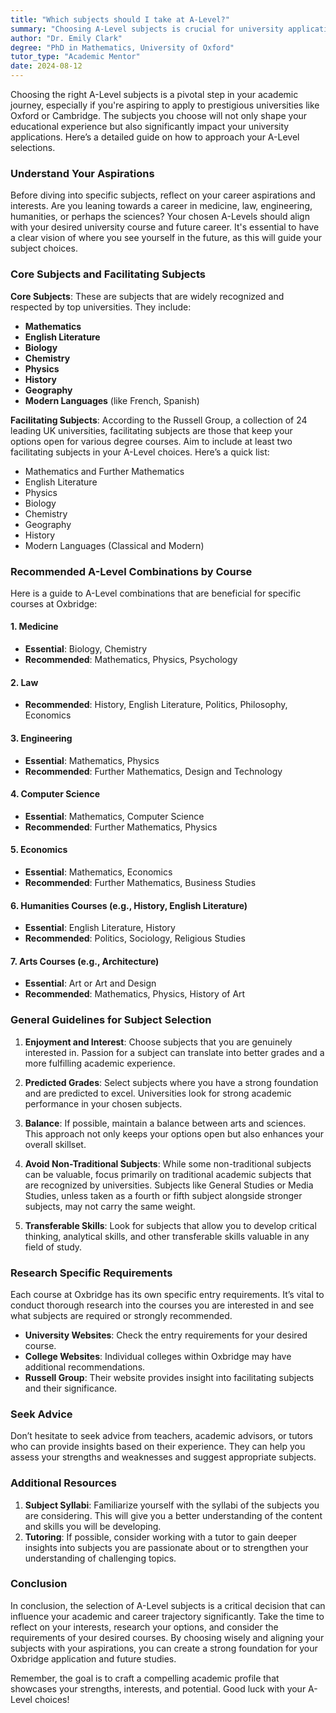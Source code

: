 ```yaml
---
title: "Which subjects should I take at A-Level?"
summary: "Choosing A-Level subjects is crucial for university applications; align them with career goals and interests for the best academic path."
author: "Dr. Emily Clark"
degree: "PhD in Mathematics, University of Oxford"
tutor_type: "Academic Mentor"
date: 2024-08-12
---
```


Choosing the right A-Level subjects is a pivotal step in your academic journey, especially if you're aspiring to apply to prestigious universities like Oxford or Cambridge. The subjects you choose will not only shape your educational experience but also significantly impact your university applications. Here’s a detailed guide on how to approach your A-Level selections.

### Understand Your Aspirations

Before diving into specific subjects, reflect on your career aspirations and interests. Are you leaning towards a career in medicine, law, engineering, humanities, or perhaps the sciences? Your chosen A-Levels should align with your desired university course and future career. It's essential to have a clear vision of where you see yourself in the future, as this will guide your subject choices.

### Core Subjects and Facilitating Subjects

**Core Subjects**: These are subjects that are widely recognized and respected by top universities. They include:

- **Mathematics**
- **English Literature**
- **Biology**
- **Chemistry**
- **Physics**
- **History**
- **Geography**
- **Modern Languages** (like French, Spanish)

**Facilitating Subjects**: According to the Russell Group, a collection of 24 leading UK universities, facilitating subjects are those that keep your options open for various degree courses. Aim to include at least two facilitating subjects in your A-Level choices. Here’s a quick list:

- Mathematics and Further Mathematics
- English Literature
- Physics
- Biology
- Chemistry
- Geography
- History
- Modern Languages (Classical and Modern)

### Recommended A-Level Combinations by Course

Here is a guide to A-Level combinations that are beneficial for specific courses at Oxbridge:

#### 1. **Medicine**
   - **Essential**: Biology, Chemistry
   - **Recommended**: Mathematics, Physics, Psychology

#### 2. **Law**
   - **Recommended**: History, English Literature, Politics, Philosophy, Economics

#### 3. **Engineering**
   - **Essential**: Mathematics, Physics
   - **Recommended**: Further Mathematics, Design and Technology

#### 4. **Computer Science**
   - **Essential**: Mathematics, Computer Science
   - **Recommended**: Further Mathematics, Physics

#### 5. **Economics**
   - **Essential**: Mathematics, Economics
   - **Recommended**: Further Mathematics, Business Studies

#### 6. **Humanities Courses (e.g., History, English Literature)**
   - **Essential**: English Literature, History
   - **Recommended**: Politics, Sociology, Religious Studies

#### 7. **Arts Courses (e.g., Architecture)**
   - **Essential**: Art or Art and Design
   - **Recommended**: Mathematics, Physics, History of Art

### General Guidelines for Subject Selection

1. **Enjoyment and Interest**: Choose subjects that you are genuinely interested in. Passion for a subject can translate into better grades and a more fulfilling academic experience.

2. **Predicted Grades**: Select subjects where you have a strong foundation and are predicted to excel. Universities look for strong academic performance in your chosen subjects.

3. **Balance**: If possible, maintain a balance between arts and sciences. This approach not only keeps your options open but also enhances your overall skillset.

4. **Avoid Non-Traditional Subjects**: While some non-traditional subjects can be valuable, focus primarily on traditional academic subjects that are recognized by universities. Subjects like General Studies or Media Studies, unless taken as a fourth or fifth subject alongside stronger subjects, may not carry the same weight.

5. **Transferable Skills**: Look for subjects that allow you to develop critical thinking, analytical skills, and other transferable skills valuable in any field of study.

### Research Specific Requirements

Each course at Oxbridge has its own specific entry requirements. It’s vital to conduct thorough research into the courses you are interested in and see what subjects are required or strongly recommended. 

- **University Websites**: Check the entry requirements for your desired course.
- **College Websites**: Individual colleges within Oxbridge may have additional recommendations.
- **Russell Group**: Their website provides insight into facilitating subjects and their significance.

### Seek Advice

Don’t hesitate to seek advice from teachers, academic advisors, or tutors who can provide insights based on their experience. They can help you assess your strengths and weaknesses and suggest appropriate subjects.

### Additional Resources

1. **Subject Syllabi**: Familiarize yourself with the syllabi of the subjects you are considering. This will give you a better understanding of the content and skills you will be developing.
2. **Tutoring**: If possible, consider working with a tutor to gain deeper insights into subjects you are passionate about or to strengthen your understanding of challenging topics.

### Conclusion

In conclusion, the selection of A-Level subjects is a critical decision that can influence your academic and career trajectory significantly. Take the time to reflect on your interests, research your options, and consider the requirements of your desired courses. By choosing wisely and aligning your subjects with your aspirations, you can create a strong foundation for your Oxbridge application and future studies.

Remember, the goal is to craft a compelling academic profile that showcases your strengths, interests, and potential. Good luck with your A-Level choices!
    